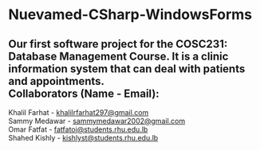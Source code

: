 # Nuevamed-CSharp-WindowsForms
Our first software project for the COSC231: Database Management Course. It is a clinic information system that can deal with patients and appointments.  
Collaborators (Name - Email):  
-------------------------------------------------------------------------------------------------------------------------
Khalil Farhat - khalilrfarhat297@gmail.com  
Sammy Medawar - sammymedawar2002@gmail.com  
Omar Fatfat - fatfatoi@students.rhu.edu.lb  
Shahed Kishly - kishlyst@students.rhu.edu.lb     
